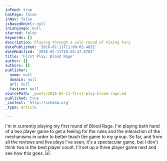 ```yaml
---
inFeed: true
hasPage: false
inNav: false
isBasedOnUrl: null
inLanguage: null
starred: false
keywords: []
description: Playing through a solo round of Viking Fury
datePublished: '2016-02-11T11:00:05.465Z'
dateModified: '2016-02-11T10:59:47.878Z'
title: 'First Play: Blood Rage'
author: []
authors: []
publisher:
  name: null
  domain: null
  url: null
  favicon: null
sourcePath: _posts/2016-02-11-first-play-blood-rage.md
published: true
_context: 'http://schema.org'
_type: Article

---
```

I'm in currently playing my first round of Blood Rage. I'm playing both hand of a two player game to get a feeling for the rules and the interaction of the mechanisms in order to better teach the game to my group. So far, and from all the reviews and live plays I've seen, it's a spectacular game, but I don't think two is the best player count. I'll set up a three player game next and see how this goes.
![](https://the-grid-user-content.s3-us-west-2.amazonaws.com/01e9c079-4b28-4b3c-9476-84e709466f28.jpg)